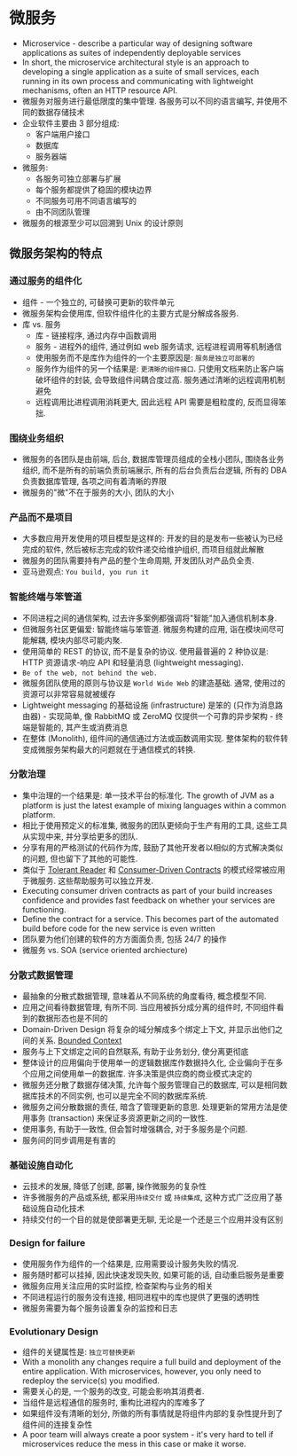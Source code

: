 # 微服务

- Microservice - describe a particular way of designing software applications as suites of independently deployable services
- In short, the microservice architectural style is an approach to developing a single application as a suite of small services, each running in its own process and communicating with lightweight mechanisms, often an HTTP resource API.
- 微服务对服务进行最低限度的集中管理. 各服务可以不同的语言编写, 并使用不同的数据存储技术
- 企业软件主要由 3 部分组成:
    - 客户端用户接口
    - 数据库
    - 服务器端
- 微服务:
    - 各服务可独立部署与扩展
    - 每个服务都提供了稳固的模块边界
    - 不同服务可用不同语言编写的
    - 由不同团队管理
- 微服务的根源至少可以回溯到 Unix 的设计原则

## 微服务架构的特点

### 通过服务的组件化

- 组件 - 一个独立的, 可替换可更新的软件单元
- 微服务架构会使用库, 但软件组件化的主要方式是分解成各服务.
- 库 vs. 服务
    - 库 - 链接程序, 通过内存中函数调用
    - 服务 - 进程外的组件, 通过例如 web 服务请求, 远程进程调用等机制通信
    - 使用服务而不是库作为组件的一个主要原因是: `服务是独立可部署的`
    - 服务作为组件的另一个结果是: `更清晰的组件接口`. 只使用文档来防止客户端破坏组件的封装, 会导致组件间耦合度过高. 服务通过清晰的远程调用机制避免
    - 远程调用比进程调用消耗更大, 因此远程 API 需要是粗粒度的, 反而显得笨拙.

### 围绕业务组织

- 微服务的各团队是由前端, 后台, 数据库管理员组成的全栈小团队, 围绕各业务组织, 而不是所有的前端负责前端展示, 所有的后台负责后台逻辑, 所有的 DBA 负责数据库管理, 各项之间有着清晰的界限
- 微服务的"微"不在于服务的大小, 团队的大小

### 产品而不是项目

- 大多数应用开发使用的项目模型是这样的: 开发的目的是发布一些被认为已经完成的软件, 然后被标志完成的软件递交给维护组织, 而项目组就此解散
- 微服务的团队需要持有产品的整个生命周期, 开发团队对产品负全责.
- 亚马逊观点: `You build, you run it`

### 智能终端与笨管道

- 不同进程之间的通信架构, 过去许多案例都强调将"智能"加入通信机制本身.
- 但微服务社区更偏爱: 智能终端与笨管道. 微服务构建的应用, 诣在模块间尽可能解耦, 模块内部尽可能内聚.
- 使用简单的 REST 的协议, 而不是复杂的协议. 使用最普遍的 2 种协议是: HTTP 资源请求-响应 API 和轻量消息 (lightweight messaging).
- `Be of the web, not behind the web.`
- 微服务团队使用的原则与协议是 `World Wide Web` 的建造基础. 通常, 使用过的资源可以非常容易就被缓存
- Lightweight messaging 的基础设施 (infrastructure) 是笨的 (只作为消息路由器) - 实现简单, 像 RabbitMQ 或 ZeroMQ 仅提供一个可靠的异步架构 - 终端是智能的, 其产生或消费消息
- 在整体 (Monolith), 组件间的通信通过方法或函数调用实现. 整体架构的软件转变成微服务架构最大的问题就在于通信模式的转换.

### 分散治理

- 集中治理的一个结果是: 单一技术平台的标准化. The growth of JVM as a platform is just the latest example of mixing languages within a common platform.
- 相比于使用预定义的标准集, 微服务的团队更倾向于生产有用的工具, 这些工具从实现中来, 并分享给更多的团队.
- 分享有用的严格测试的代码作为库, 鼓励了其他开发者以相似的方式解决类似的问题, 但也留下了其他的可能性.
- 类似于 [Tolerant Reader](http://www.martinfowler.com/bliki/TolerantReader.html) 和 [Consumer-Driven Contracts](http://www.martinfowler.com/articles/consumerDrivenContracts.html) 的模式经常被应用于微服务. 这些帮助服务可以独立开发.
- Executing consumer driven contracts as part of your build increases confidence and provides fast feedback on whether your services are functioning.
- Define the contract for a service. This becomes part  of the automated build before code for the new service is even written
- 团队要为他们创建的软件的方方面面负责, 包括 24/7 的操作
- 微服务 vs. SOA (service oriented archiecture)

### 分散式数据管理

- 最抽象的分散式数据管理, 意味着从不同系统的角度看待, 概念模型不同.
- 应用之间看待数据管理, 有所不同. 当应用被拆分成分离的组件时, 不同组件看到的数据形态也是不同的
- Domain-Driven Design 将复杂的域分解成多个绑定上下文, 并显示出他们之间的关系. [Bounded Context](http://www.martinfowler.com/bliki/BoundedContext.html)
- 服务与上下文绑定之间的自然联系, 有助于业务划分, 使分离更彻底
- 整体设计的应用偏向于使用单一的逻辑数据库作数据持久化, 企业偏向于在多个应用之间使用单一的数据库. 许多决策是供应商的商业模式决定的
- 微服务还分散了数据存储决策, 允许每个服务管理自己的数据库, 可以是相同数据库技术的不同实例, 也可以是完全不同的数据库系统.
- 微服务之间分散数据的责任, 暗含了管理更新的意思. 处理更新的常用方法是使用事务 (transaction) 来保证多资源更新之间的一致性.
- 使用事务, 有助于一致性, 但会暂时增强耦合, 对于多服务是个问题.
- 服务间的同步调用是有害的

### 基础设施自动化

- 云技术的发展, 降低了创建, 部署, 操作微服务的复杂性
- 许多微服务的产品或系统, 都采用`持续交付` 或 `持续集成`, 这种方式广泛应用了基础设施自动化技术
- 持续交付的一个目的就是使部署更无聊, 无论是一个还是三个应用并没有区别

### Design for failure

- 使用服务作为组件的一个结果是, 应用需要设计服务失败的情况.
- 服务随时都可以挂掉, 因此快速发现失败, 如果可能的话, 自动重启服务是重要
- 微服务应用关注应用的实时监控, 检查架构与业务的相关
- 不同进程运行的服务没有连接, 相同进程中的库也提供了更强的透明性
- 微服务需要为每个服务设置复杂的监控和日志

### Evolutionary Design

- 组件的关键属性是: `独立可替换更新`
- With a monolith any changes require a full build and deployment of the entire application. With microservices, however, you only need to redeploy the service(s) you modified.
- 需要关心的是, 一个服务的改变, 可能会影响其消费者.
- 当组件是远程通信的服务时, 重构比进程内的库难多了
- 如果组件没有清晰的划分, 所做的所有事情就是将组件内部的复杂性提升到了组件间的连接复杂性
- A poor team will always create a poor system - it's very hard to tell if microservices reduce the mess in this case or make it worse.
